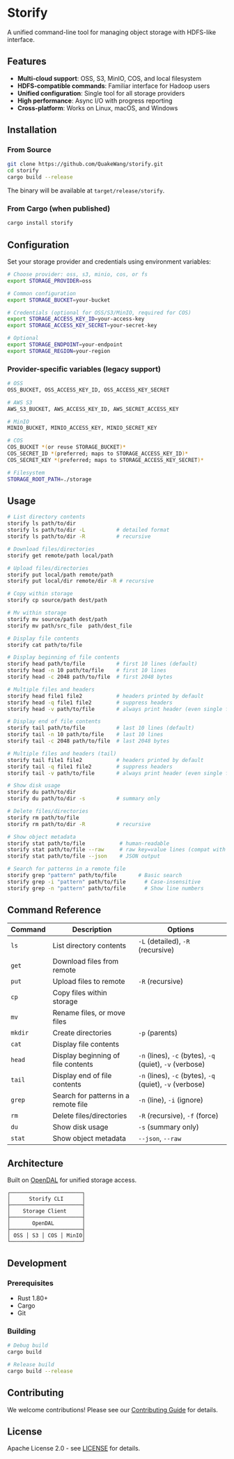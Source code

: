 # Storify

A unified command-line tool for managing object storage with HDFS-like interface.

## Features

- **Multi-cloud support**: OSS, S3, MinIO, COS, and local filesystem
- **HDFS-compatible commands**: Familiar interface for Hadoop users
- **Unified configuration**: Single tool for all storage providers
- **High performance**: Async I/O with progress reporting
- **Cross-platform**: Works on Linux, macOS, and Windows

## Installation

### From Source

```bash
git clone https://github.com/QuakeWang/storify.git
cd storify
cargo build --release
```

The binary will be available at `target/release/storify`.

### From Cargo (when published)

```bash
cargo install storify
```

## Configuration

Set your storage provider and credentials using environment variables:

```bash
# Choose provider: oss, s3, minio, cos, or fs
export STORAGE_PROVIDER=oss

# Common configuration
export STORAGE_BUCKET=your-bucket

# Credentials (optional for OSS/S3/MinIO, required for COS)
export STORAGE_ACCESS_KEY_ID=your-access-key
export STORAGE_ACCESS_KEY_SECRET=your-secret-key

# Optional
export STORAGE_ENDPOINT=your-endpoint
export STORAGE_REGION=your-region
```

### Provider-specific variables (legacy support)

```bash
# OSS
OSS_BUCKET, OSS_ACCESS_KEY_ID, OSS_ACCESS_KEY_SECRET

# AWS S3  
AWS_S3_BUCKET, AWS_ACCESS_KEY_ID, AWS_SECRET_ACCESS_KEY

# MinIO
MINIO_BUCKET, MINIO_ACCESS_KEY, MINIO_SECRET_KEY

# COS
COS_BUCKET *(or reuse STORAGE_BUCKET)*
COS_SECRET_ID *(preferred; maps to STORAGE_ACCESS_KEY_ID)*
COS_SECRET_KEY *(preferred; maps to STORAGE_ACCESS_KEY_SECRET)*

# Filesystem
STORAGE_ROOT_PATH=./storage
```

## Usage

```bash
# List directory contents
storify ls path/to/dir
storify ls path/to/dir -L          # detailed format
storify ls path/to/dir -R          # recursive

# Download files/directories  
storify get remote/path local/path

# Upload files/directories
storify put local/path remote/path
storify put local/dir remote/dir -R # recursive

# Copy within storage
storify cp source/path dest/path

# Mv within storage
storify mv source/path dest/path
storify mv path/src_file  path/dest_file

# Display file contents
storify cat path/to/file

# Display beginning of file contents
storify head path/to/file          # first 10 lines (default)
storify head -n 10 path/to/file    # first 10 lines
storify head -c 2048 path/to/file  # first 2048 bytes

# Multiple files and headers
storify head file1 file2           # headers printed by default
storify head -q file1 file2        # suppress headers
storify head -v path/to/file       # always print header (even single file)

# Display end of file contents
storify tail path/to/file          # last 10 lines (default)
storify tail -n 10 path/to/file    # last 10 lines
storify tail -c 2048 path/to/file  # last 2048 bytes

# Multiple files and headers (tail)
storify tail file1 file2           # headers printed by default
storify tail -q file1 file2        # suppress headers
storify tail -v path/to/file       # always print header (even single file)

# Show disk usage
storify du path/to/dir
storify du path/to/dir -s          # summary only

# Delete files/directories
storify rm path/to/file
storify rm path/to/dir -R          # recursive

# Show object metadata
storify stat path/to/file           # human-readable
storify stat path/to/file --raw     # raw key=value lines (compat with opendal-mkdir)
storify stat path/to/file --json    # JSON output

# Search for patterns in a remote file
storify grep "pattern" path/to/file       # Basic search
storify grep -i "pattern" path/to/file      # Case-insensitive
storify grep -n "pattern" path/to/file      # Show line numbers
```

## Command Reference

| Command | Description | Options |
|---------|-------------|---------|
| `ls` | List directory contents | `-L` (detailed), `-R` (recursive) |
| `get` | Download files from remote | |
| `put` | Upload files to remote | `-R` (recursive) |
| `cp` | Copy files within storage | |
| `mv` | Rename files, or move files | |
| `mkdir` | Create directories | `-p` (parents) |
| `cat` | Display file contents | |
| `head` | Display beginning of file contents | `-n` (lines), `-c` (bytes), `-q` (quiet), `-v` (verbose) |
| `tail` | Display end of file contents | `-n` (lines), `-c` (bytes), `-q` (quiet), `-v` (verbose)|
| `grep` | Search for patterns in a remote file | `-n` (line), `-i` (ignore)|
| `rm` | Delete files/directories | `-R` (recursive), `-f` (force) |
| `du` | Show disk usage | `-s` (summary only) |
| `stat` | Show object metadata | `--json`, `--raw` |

## Architecture

Built on [OpenDAL](https://github.com/apache/opendal) for unified storage access.

```
┌───────────────────────┐
│      Storify CLI      │
├───────────────────────┤
│    Storage Client     │
├───────────────────────┤
│       OpenDAL         │
├───────────────────────┤
│ OSS │ S3 │ COS │ MinIO│
└───────────────────────┘
```

## Development

### Prerequisites

- Rust 1.80+
- Cargo
- Git

### Building

```bash
# Debug build
cargo build

# Release build
cargo build --release
```

## Contributing

We welcome contributions! Please see our [Contributing Guide](CONTRIBUTING.md) for details.

## License

Apache License 2.0 - see [LICENSE](LICENSE) for details.
